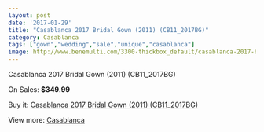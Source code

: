```yaml
---
layout: post
date: '2017-01-29'
title: "Casablanca 2017 Bridal Gown (2011) (CB11_2017BG)"
category: Casablanca
tags: ["gown","wedding","sale","unique","casablanca"]
image: http://www.benemulti.com/3300-thickbox_default/casablanca-2017-bridal-gown-2011-cb112017bg.jpg
---
```

Casablanca 2017 Bridal Gown (2011) (CB11_2017BG)

On Sales: **$349.99**
<a href="https://www.benemulti.com/en/casablanca/1289-casablanca-2017-bridal-gown-2011-cb112017bg.html"><amp-img layout="responsive" width="600" height="600" src="//www.benemulti.com/3300-thickbox_default/casablanca-2017-bridal-gown-2011-cb112017bg.jpg" alt="Casablanca 2017 Bridal Gown (2011) (CB11_2017BG) 0" /></a>
<a href="https://www.benemulti.com/en/casablanca/1289-casablanca-2017-bridal-gown-2011-cb112017bg.html"><amp-img layout="responsive" width="600" height="600" src="//www.benemulti.com/3302-thickbox_default/casablanca-2017-bridal-gown-2011-cb112017bg.jpg" alt="Casablanca 2017 Bridal Gown (2011) (CB11_2017BG) 1" /></a>
<a href="https://www.benemulti.com/en/casablanca/1289-casablanca-2017-bridal-gown-2011-cb112017bg.html"><amp-img layout="responsive" width="600" height="600" src="//www.benemulti.com/3301-thickbox_default/casablanca-2017-bridal-gown-2011-cb112017bg.jpg" alt="Casablanca 2017 Bridal Gown (2011) (CB11_2017BG) 2" /></a>

Buy it: [Casablanca 2017 Bridal Gown (2011) (CB11_2017BG)](https://www.benemulti.com/en/casablanca/1289-casablanca-2017-bridal-gown-2011-cb112017bg.html "Casablanca 2017 Bridal Gown (2011) (CB11_2017BG)")

View more: [Casablanca](https://www.benemulti.com/en/18-casablanca "Casablanca")